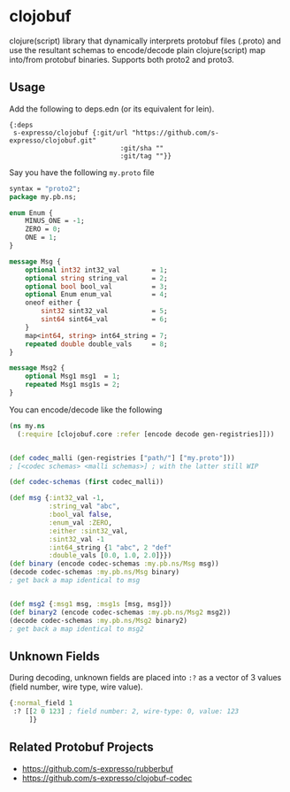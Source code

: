 clojobuf
=========

clojure(script) library that dynamically interprets protobuf files (.proto) and use the resultant schemas to encode/decode plain clojure(script) map into/from protobuf binaries. Supports both proto2 and proto3.

## Usage
Add the following to deps.edn (or its equivalent for lein).
```edn
{:deps
 s-expresso/clojobuf {:git/url "https://github.com/s-expresso/clojobuf.git"
                            :git/sha ""
                            :git/tag ""}}
```

Say you have the following `my.proto` file
```protobuf
syntax = "proto2";
package my.pb.ns;

enum Enum {
    MINUS_ONE = -1;
    ZERO = 0;
    ONE = 1;
}

message Msg {
    optional int32 int32_val        = 1;
    optional string string_val      = 2;
    optional bool bool_val          = 3;
    optional Enum enum_val          = 4;
    oneof either {
        sint32 sint32_val           = 5;
        sint64 sint64_val           = 6;
    }
    map<int64, string> int64_string = 7;
    repeated double double_vals     = 8;
}

message Msg2 {
    optional Msg1 msg1  = 1;
    repeated Msg1 msg1s = 2;
}
```

You can encode/decode like the following
```clojure
(ns my.ns
  (:require [clojobuf.core :refer [encode decode gen-registries]]))


(def codec_malli (gen-registries ["path/"] ["my.proto"]))
; [<codec schemas> <malli schemas>] ; with the latter still WIP

(def codec-schemas (first codec_malli))

(def msg {:int32_val -1,
          :string_val "abc",
          :bool_val false,
          :enum_val :ZERO,
          :either :sint32_val,
          :sint32_val -1
          :int64_string {1 "abc", 2 "def"
          :double_vals [0.0, 1.0, 2.0]}})
(def binary (encode codec-schemas :my.pb.ns/Msg msg))
(decode codec-schemas :my.pb.ns/Msg binary)
; get back a map identical to msg


(def msg2 {:msg1 msg, :msg1s [msg, msg]})
(def binary2 (encode codec-schemas :my.pb.ns/Msg2 msg2))
(decode codec-schemas :my.pb.ns/Msg2 binary2)
; get back a map identical to msg2
```

## Unknown Fields
During decoding, unknown fields are placed into `:?` as a vector of 3 values (field number, wire type, wire value).

```clojure
{:normal_field 1
 :? [[2 0 123] ; field number: 2, wire-type: 0, value: 123 
     ]}
```

## Related Protobuf Projects
* https://github.com/s-expresso/rubberbuf
* https://github.com/s-expresso/clojobuf-codec
